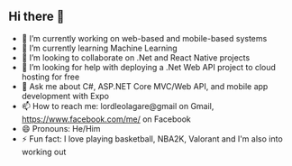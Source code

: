 ## Hi there 👋

- 🔭 I’m currently working on web-based and mobile-based systems
- 🌱 I’m currently learning Machine Learning
- 👯 I’m looking to collaborate on .Net and React Native projects
- 🤔 I’m looking for help with deploying a .Net Web API project to cloud hosting for free
- 💬 Ask me about C#, ASP.NET Core MVC/Web API, and mobile app development with Expo
- 📫 How to reach me: lordleolagare@gmail on Gmail, https://www.facebook.com/me/ on Facebook
- 😄 Pronouns: He/Him
- ⚡ Fun fact: I love playing basketball, NBA2K, Valorant and I'm also into working out
